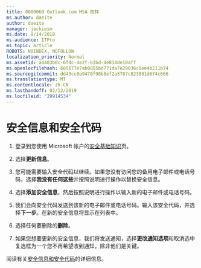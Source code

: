 ```yaml
---
title: 8000060 Outlook.com MSA 校样
ms.author: daeite
author: daeite
manager: jackiesm
ms.date: 9/14/2018
ms.audience: ITPro
ms.topic: article
ROBOTS: NOINDEX, NOFOLLOW
localization_priority: Normal
ms.assetid: a4403b0c-6f4c-4e2f-b3bd-4e814de10aff
ms.openlocfilehash: 605677e7ab0855bd771da7e29036c8ee4b211b74
ms.sourcegitcommit: dd43cc0a9470f98b8ef2a3787c823801d674c666
ms.translationtype: MT
ms.contentlocale: zh-CN
ms.lasthandoff: 02/12/2019
ms.locfileid: "29914534"
---
```

# <a name="security-info-and-security-codes"></a>安全信息和安全代码

1. 登录到您使用 Microsoft 帐户的[安全基础知识](https://account.microsoft.com/security)页。 
    
2. 选择**更新信息**。 
    
3. 您可能需要输入安全代码以继续。如果您没有访问您的备用电子邮件或电话号码，选择**我没有任何这些**并按照说明进行操作以替换安全信息。 
    
4. 选择**添加安全信息**，然后按照说明进行操作以输入新的电子邮件或电话号码。 
    
5. 我们会向安全代码发送到该新的电子邮件或电话号码。输入该安全代码，并选择**下一步**。在新的安全信息将显示在列表中。 
    
6. 选择任何要删除的**删除**。 
    
7. 如果您想要更新的安全信息，我们将发送通知，选择**更改通知选项**和取消选中复选框为一个您不再希望收到通知，除非他们是关键。 
    
阅读有关[安全信息和安全代码](https://support.microsoft.com/help/12428/)的详细信息。
  

